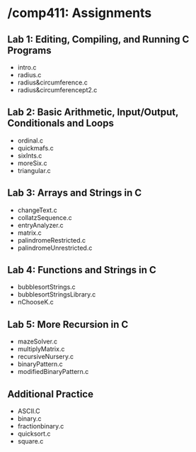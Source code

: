 # /comp411: Assignments

## Lab 1: Editing, Compiling, and Running C Programs

- intro.c
- radius.c
- radius&circumference.c
- radius&circumferencept2.c

## Lab 2: Basic Arithmetic, Input/Output, Conditionals and Loops

- ordinal.c
- quickmafs.c
- sixInts.c
- moreSix.c
- triangular.c

## Lab 3: Arrays and Strings in C

- changeText.c
- collatzSequence.c
- entryAnalyzer.c
- matrix.c
- palindromeRestricted.c
- palindromeUnrestricted.c

## Lab 4: Functions and Strings in C

- bubblesortStrings.c
- bubblesortStringsLibrary.c
- nChooseK.c

## Lab 5: More Recursion in C

- mazeSolver.c
- multiplyMatrix.c
- recursiveNursery.c
- binaryPattern.c
- modifiedBinaryPattern.c

## Additional Practice

- ASCII.C
- binary.c
- fractionbinary.c
- quicksort.c
- square.c
